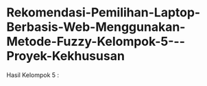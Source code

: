 # Rekomendasi-Pemilihan-Laptop-Berbasis-Web-Menggunakan-Metode-Fuzzy-Kelompok-5---Proyek-Kekhususan
Hasil Kelompok 5 :
